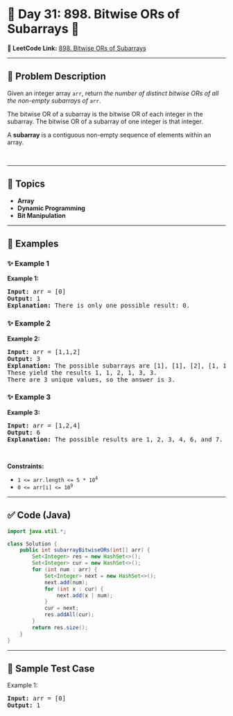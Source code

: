 # 📌 Day 31: 898. Bitwise ORs of Subarrays 🎯

**🔗 LeetCode Link:** [898. Bitwise ORs of Subarrays](https://leetcode.com/problems/bitwise-ors-of-subarrays/)

---

## 🧩 Problem Description

<p>Given an integer array <code>arr</code>, return <em>the number of distinct bitwise ORs of all the non-empty subarrays of</em> <code>arr</code>.</p>

<p>The bitwise OR of a subarray is the bitwise OR of each integer in the subarray. The bitwise OR of a subarray of one integer is that integer.</p>

<p>A <strong>subarray</strong> is a contiguous non-empty sequence of elements within an array.</p>

<p>&nbsp;</p>
<p><strong class="example">

---

## 🧠 Topics

- Array
- Dynamic Programming
- Bit Manipulation
---

## 🧩 Examples

### ✨ Example 1

Example 1:</strong></p>

<pre>
<strong>Input:</strong> arr = [0]
<strong>Output:</strong> 1
<strong>Explanation:</strong> There is only one possible result: 0.
</pre>

<p><strong class="example">

### ✨ Example 2

Example 2:</strong></p>

<pre>
<strong>Input:</strong> arr = [1,1,2]
<strong>Output:</strong> 3
<strong>Explanation:</strong> The possible subarrays are [1], [1], [2], [1, 1], [1, 2], [1, 1, 2].
These yield the results 1, 1, 2, 1, 3, 3.
There are 3 unique values, so the answer is 3.
</pre>

<p><strong class="example">

### ✨ Example 3

Example 3:</strong></p>

<pre>
<strong>Input:</strong> arr = [1,2,4]
<strong>Output:</strong> 6
<strong>Explanation:</strong> The possible results are 1, 2, 3, 4, 6, and 7.
</pre>

<p>&nbsp;</p>
<p><strong>Constraints:</strong></p>

<ul>
	<li><code>1 &lt;= arr.length &lt;= 5 * 10<sup>4</sup></code></li>
	<li><code>0 &lt;= arr[i] &lt;= 10<sup>9</sup></code></li>
</ul>

---

## ✅ Code (Java)

```java
import java.util.*;

class Solution {
    public int subarrayBitwiseORs(int[] arr) {
        Set<Integer> res = new HashSet<>();
        Set<Integer> cur = new HashSet<>();
        for (int num : arr) {
            Set<Integer> next = new HashSet<>();
            next.add(num);
            for (int x : cur) {
                next.add(x | num);
            }
            cur = next;
            res.addAll(cur);
        }
        return res.size();
    }
}
```

---

## 🧪 Sample Test Case


Example 1:</strong></p>

<pre>
<strong>Input:</strong> arr = [0]
<strong>Output:</strong> 1
</pre>

<p><strong class="example">


